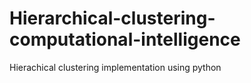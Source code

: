 # Hierarchical-clustering-computational-intelligence
Hierachical clustering implementation using python
